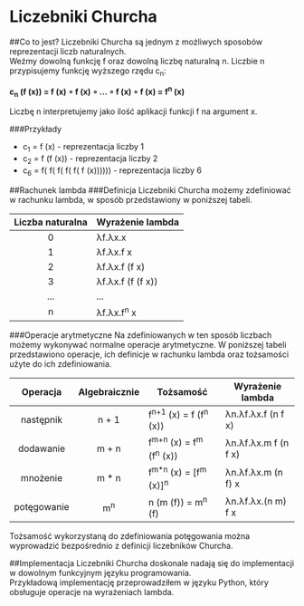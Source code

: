 # Liczebniki Churcha
##Co to jest?
Liczebniki Churcha są jednym z możliwych sposobów reprezentacji liczb naturalnych.  
Weźmy dowolną funkcję f oraz dowolną liczbę naturalną n. Liczbie n przypisujemy funkcję wyższego rzędu c<sub>n</sub>:

**c<sub>n</sub> (f (x)) = f (x) &#8728; f (x) &#8728; ... &#8728; f (x) &#8728; f (x) = f<sup>n</sup> (x)**

Liczbę n interpretujemy jako ilość aplikacji funkcji f na argument x.

###Przykłady
  * c<sub>1</sub> = f (x) - reprezentacja liczby 1
  * c<sub>2</sub> = f (f (x)) - reprezentacja liczby 2
  * c<sub>6</sub> = f( f( f( f( f( f (x)))))) - reprezentacja liczby 6
  
##Rachunek lambda
###Definicja
Liczebniki Churcha możemy zdefiniować w rachunku lambda, w sposób przedstawiony w poniższej tabeli.

|Liczba naturalna|Wyrażenie lambda|
|:--------------:|------------------|
|0|&lambda;f.&lambda;x.x|
|1|&lambda;f.&lambda;x.f x|
|2|&lambda;f.&lambda;x.f (f x)|
|3|&lambda;f.&lambda;x.f (f (f x))|
|...|...|
|n|&lambda;f.&lambda;x.f<sup>n</sup> x

###Operacje arytmetyczne
Na zdefiniowanych w ten sposób liczbach możemy wykonywać normalne operacje arytmetyczne. 
W poniższej tabeli przedstawiono operacje, ich definicje w rachunku lambda oraz tożsamości użyte do ich zdefiniowania.

|Operacja|Algebraicznie|Tożsamość|Wyrażenie lambda|
|:------:|:-----------:|---------|----------------|
|następnik|n + 1|f<sup>n+1</sup> (x) = f (f<sup>n</sup> (x))|&lambda;n.&lambda;f.&lambda;x.f (n f x)|
|dodawanie|m + n|f<sup>m+n</sup> (x) = f<sup>m</sup> (f<sup>n</sup> (x))|&lambda;n.&lambda;f.&lambda;x.m f (n f x)|
|mnożenie|m * n|f<sup>m*n</sup> (x) = [f<sup>m</sup> (x)]<sup>n</sup>|&lambda;n.&lambda;f.&lambda;x.m (n f) x|
|potęgowanie|m<sup>n</sup>|n (m (f)) = m<sup>n</sup> (f)|&lambda;n.&lambda;f.&lambda;x.(n m) f x|

Tożsamość wykorzystaną do zdefiniowania potęgowania można wyprowadzić bezpośrednio z definicji liczebników Churcha.

##Implementacja
Liczebniki Churcha doskonale nadają się do implementacji w dowolnym funkcyjnym języku programowania.  
Przykładową implementację przeprowadziłem w języku Python, który obsługuje operacje na wyrażeniach lambda.
